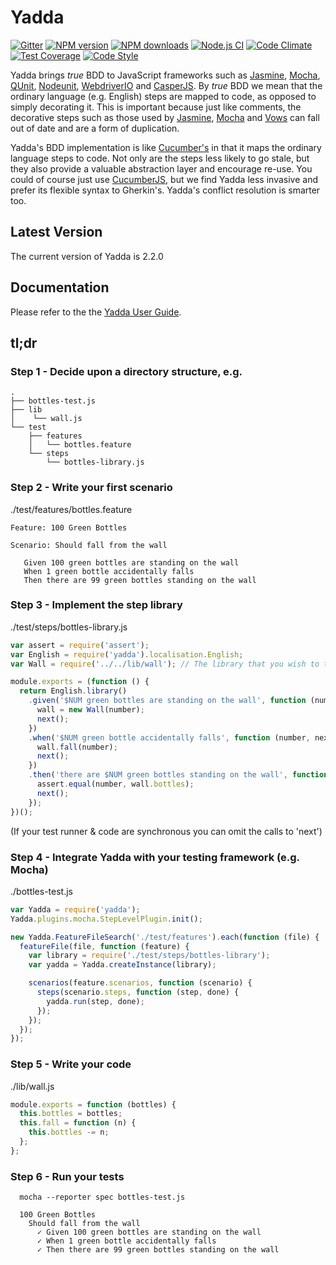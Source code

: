 # Yadda

[![Gitter](https://badges.gitter.im/acuminous/yadda.svg)](https://gitter.im/acuminous/yadda?utm_source=badge&utm_medium=badge&utm_campaign=pr-badge)
[![NPM version](https://img.shields.io/npm/v/yadda.svg?style=flat-square)](https://www.npmjs.com/package/yadda)
[![NPM downloads](https://img.shields.io/npm/dm/yadda.svg?style=flat-square)](https://www.npmjs.com/package/yadda)
[![Node.js CI](https://github.com/acuminous/yadda/workflows/Node.js%20CI/badge.svg)](https://github.com/acuminous/yadda/actions?query=workflow%3A%22Node.js+CI%22)
[![Code Climate](https://codeclimate.com/github/acuminous/yadda/badges/gpa.svg)](https://codeclimate.com/github/acuminous/yadda)
[![Test Coverage](https://codeclimate.com/github/acuminous/yadda/badges/coverage.svg)](https://codeclimate.com/github/acuminous/yadda/coverage)
[![Code Style](https://img.shields.io/badge/code%20style-prettier-brightgreen.svg)](https://github.com/prettier/prettier)

Yadda brings _true_ BDD to JavaScript frameworks such as [Jasmine](https://jasmine.github.io/), [Mocha](http://mochajs.org/), [QUnit](http://qunitjs.com), [Nodeunit](https://github.com/caolan/nodeunit), [WebdriverIO](http://webdriver.io/) and [CasperJS](http://casperjs.org). By _true_ BDD we mean that the ordinary language (e.g. English) steps are mapped to code, as opposed to simply decorating it. This is important because just like comments, the decorative steps such as those used by [Jasmine](https://jasmine.github.io/), [Mocha](http://mochajs.org/) and [Vows](http://vowsjs.org) can fall out of date and are a form of duplication.

Yadda's BDD implementation is like [Cucumber's](http://cukes.info/) in that it maps the ordinary language steps to code. Not only are the steps less likely to go stale, but they also provide a valuable abstraction layer and encourage re-use. You could of course just use [CucumberJS](https://github.com/cucumber/cucumber-js), but we find Yadda less invasive and prefer its flexible syntax to Gherkin's. Yadda's conflict resolution is smarter too.

## Latest Version

The current version of Yadda is 2.2.0

## Documentation

Please refer to the the [Yadda User Guide](http://acuminous.gitbooks.io/yadda-user-guide).

## tl;dr

### Step 1 - Decide upon a directory structure, e.g.

```
.
├── bottles-test.js
├── lib
│    └── wall.js
└── test
    ├── features
    │   └── bottles.feature
    └── steps
        └── bottles-library.js
```

### Step 2 - Write your first scenario

./test/features/bottles.feature

```
Feature: 100 Green Bottles

Scenario: Should fall from the wall

   Given 100 green bottles are standing on the wall
   When 1 green bottle accidentally falls
   Then there are 99 green bottles standing on the wall

```

### Step 3 - Implement the step library

./test/steps/bottles-library.js

```js
var assert = require('assert');
var English = require('yadda').localisation.English;
var Wall = require('../../lib/wall'); // The library that you wish to test

module.exports = (function () {
  return English.library()
    .given('$NUM green bottles are standing on the wall', function (number, next) {
      wall = new Wall(number);
      next();
    })
    .when('$NUM green bottle accidentally falls', function (number, next) {
      wall.fall(number);
      next();
    })
    .then('there are $NUM green bottles standing on the wall', function (number, next) {
      assert.equal(number, wall.bottles);
      next();
    });
})();
```

(If your test runner & code are synchronous you can omit the calls to 'next')

### Step 4 - Integrate Yadda with your testing framework (e.g. Mocha)

./bottles-test.js

```js
var Yadda = require('yadda');
Yadda.plugins.mocha.StepLevelPlugin.init();

new Yadda.FeatureFileSearch('./test/features').each(function (file) {
  featureFile(file, function (feature) {
    var library = require('./test/steps/bottles-library');
    var yadda = Yadda.createInstance(library);

    scenarios(feature.scenarios, function (scenario) {
      steps(scenario.steps, function (step, done) {
        yadda.run(step, done);
      });
    });
  });
});
```

### Step 5 - Write your code

./lib/wall.js

```js
module.exports = function (bottles) {
  this.bottles = bottles;
  this.fall = function (n) {
    this.bottles -= n;
  };
};
```

### Step 6 - Run your tests

```
  mocha --reporter spec bottles-test.js

  100 Green Bottles
    Should fall from the wall
      ✓ Given 100 green bottles are standing on the wall
      ✓ When 1 green bottle accidentally falls
      ✓ Then there are 99 green bottles standing on the wall
```

